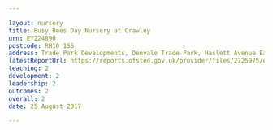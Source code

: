 ```yaml
---

layout: nursery
title: Busy Bees Day Nursery at Crawley
urn: EY224890
postcode: RH10 1SS
address: Trade Park Developments, Denvale Trade Park, Haslett Avenue East, Crawley, West Sussex, RH10 1SS
latestReportUrl: https://reports.ofsted.gov.uk/provider/files/2725975/urn/EY224890.pdf
teaching: 2
development: 2
leadership: 2
outcomes: 2
overall: 2
date: 25 August 2017

---
```

